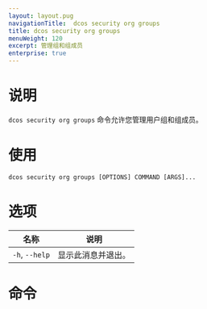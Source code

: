 ```yaml
---
layout: layout.pug
navigationTitle:  dcos security org groups
title: dcos security org groups
menuWeight: 120
excerpt: 管理组和组成员
enterprise: true
---
```

# 说明

`dcos security org groups` 命令允许您管理用户组和组成员。



# 使用 

```
dcos security org groups [OPTIONS] COMMAND [ARGS]...
```

# 选项

| 名称 | 说明 |
|---------|-------------|
|  `-h`, `--help` |                显示此消息并退出。|

# 命令
